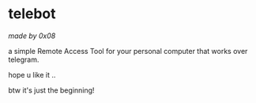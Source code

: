 # telebot

*made by 0x08*

a simple Remote Access Tool for your personal computer that works over telegram.

hope u like it ..

btw it's just the beginning!

